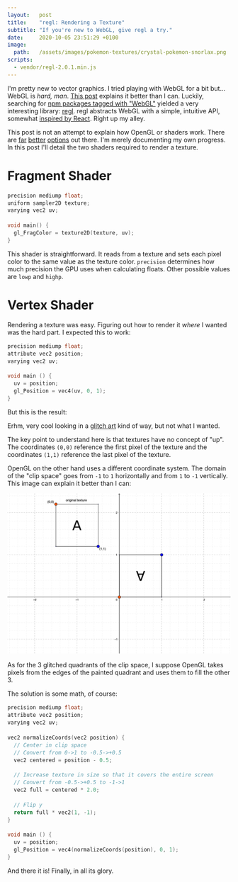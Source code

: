 ```yaml
---
layout:   post
title:    "regl: Rendering a Texture"
subtitle: "If you're new to WebGL, give regl a try."
date:     2020-10-05 23:51:29 +0100
image:
  path:   /assets/images/pokemon-textures/crystal-pokemon-snorlax.png
scripts:
  - vendor/regl-2.0.1.min.js
---
```


I'm pretty new to vector graphics. I tried playing with WebGL for a bit but... WebGL is _hard, man_. [This post] explains it better than I can. Luckily, searching for [npm packages tagged with "WebGL"] yielded a very interesting library: [regl]. regl abstracts WebGL with a simple, intuitive API, somewhat [inspired by React]. Right up my alley.

This post is not an attempt to explain how OpenGL or shaders work. There are [far][far] [better][better] [options][options] out there. I'm merely documenting my own progress. In this post I'll detail the two shaders required to render a texture.

# Fragment Shader

<div markdown="1" class="fragment-shader">

```cpp
precision mediump float;
uniform sampler2D texture;
varying vec2 uv;

void main() {
  gl_FragColor = texture2D(texture, uv);
}
```

</div>

This shader is straightforward. It reads from a texture and sets each pixel color to the same value as the texture color.
`precision` determines how much precision the GPU uses when calculating floats. Other possible values are `lowp` and `highp`.

# Vertex Shader

Rendering a texture was easy. Figuring out how to render it _where_ I wanted was the hard part. I expected this to work:

<div class="scene" data-texture-src="/assets/images/pokemon-textures/crystal-pokemon-snorlax.png" markdown="1">

<div class="vertex-shader" markdown="1">

```cpp
precision mediump float;
attribute vec2 position;
varying vec2 uv;

void main () {
  uv = position;
  gl_Position = vec4(uv, 0, 1);
}
```

</div>

But this is the result:

<div class="aspect-ratio-box ratio-game-boy mb-1">
  <canvas class="aspect-ratio-box-content" />
</div>

Erhm, very cool looking in a [glitch art] kind of way, but not what I wanted.

The key point to understand here is that textures have no concept of "up". The coordinates `(0,0)` reference the first pixel of the texture and the coordinates `(1,1)` reference the last pixel of the texture.

OpenGL on the other hand uses a different coordinate system. The domain of the "clip space" goes from `-1` to `1` horizontally and from `1` to `-1` vertically. This image can explain it better than I can:

<img src="/assets/images/texture-vs-clip-space.png" />

As for the 3 glitched quadrants of the clip space, I suppose OpenGL takes pixels from the edges of the painted quadrant and uses them to fill the other 3.
</div>

<div class="scene" data-texture-src="/assets/images/pokemon-textures/crystal-pokemon-snorlax.png" markdown="1">

The solution is some math, of course:

<div class="vertex-shader" markdown="1">

```cpp
precision mediump float;
attribute vec2 position;
varying vec2 uv;

vec2 normalizeCoords(vec2 position) {
  // Center in clip space
  // Convert from 0->1 to -0.5->+0.5
  vec2 centered = position - 0.5;

  // Increase texture in size so that it covers the entire screen
  // Convert from -0.5->+0.5 to -1->1
  vec2 full = centered * 2.0;

  // Flip y
  return full * vec2(1, -1);
}

void main () {
  uv = position;
  gl_Position = vec4(normalizeCoords(position), 0, 1);
}
```

</div>

And there it is! Finally, in all its glory.

<div class="aspect-ratio-box ratio-game-boy mb-1">
  <canvas class="aspect-ratio-box-content" />
</div>

</div>

[This post]: https://ivan.sanchezortega.es:444/devel/2019/02/14/a-rant-about-webgl-frameworks.html#a-rant-about-the-webgl-api
[npm packages tagged with "WebGL"]: https://www.npmjs.com/search?q=keywords:webgl
[regl]: https://regl.party/
[inspired by React]: http://regl.party/api#inputs
[far]: https://thebookofshaders.com/
[better]: https://webglfundamentals.org/
[options]: https://www.html5rocks.com/en/tutorials/webgl/shaders/
[glitch art]: https://en.wikipedia.org/wiki/Glitch_art
